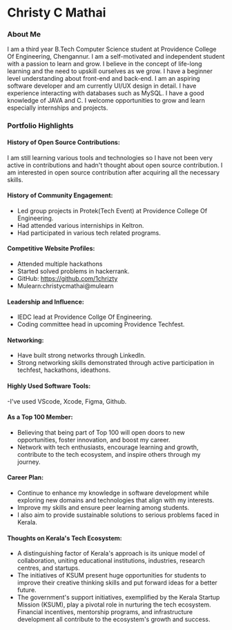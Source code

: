 # Christy C Mathai

### About Me
I am a third year B.Tech Computer Science student at Providence College Of Engineering, Chengannur. I am a self-motivated and independent student with a passion to learn and grow. I believe in the concept of life-long learning and the need to upskill ourselves as we grow. I have a beginner level understanding about front-end and back-end. I am an aspiring software developer and am currently UI/UX design in detail. I have experience interacting with databases such as MySQL. I have a good knowledge of JAVA and C. I welcome opportunities to grow and learn especially internships and projects. 

### Portfolio Highlights
#### History of Open Source Contributions:
I am still learning various tools and technologies so I have not been very active in contributions and hadn't thought about open source contribution. I am interested in open source contribution after acquiring all the necessary skills.

#### History of Community Engagement:
 - Led group projects in Protek(Tech Event) at Providence College Of Engineering.
 - Had attended various interniships  in Keltron.
 - Had participated in various tech related programs.

#### Competitive Website Profiles:
- Attended multiple hackathons
- Started solved problems in hackerrank.
- GitHub: https://github.com/1chrizty
- Mulearn:christycmathai@mulearn

#### Leadership and Influence:
- IEDC lead at Providence Collge Of Engineering.
- Coding committee head in upcoming Providence Techfest.

#### Networking:
- Have built strong networks through LinkedIn.
- Strong networking skills demonstrated through active participation in techfest, hackathons, ideathons.

#### Highly Used Software Tools:
-I've used VScode, Xcode, Figma, Github.

#### As a Top 100 Member:
- Believing that being part of Top 100 will open doors to new opportunities, foster innovation, and boost my career.
- Network with tech enthusiasts, encourage learning and growth, contribute to the tech ecosystem, and inspire others through my journey.

#### Career Plan:
- Continue to enhance my knowledge in software development while exploring new domains and technologies that align with my interests.
- Improve my skills and ensure peer learning among students.
- I also aim to provide sustainable solutions to serious problems faced in Kerala.
  
#### Thoughts on Kerala's Tech Ecosystem:
- A distinguishing factor of Kerala's approach is its unique model of collaboration, uniting educational institutions, industries, research centres, and startups.
- The initiatives of KSUM present huge opportunities for students to improve their creative thinking skills and put forward ideas for a better future.
- The government's support initiatives, exemplified by the Kerala Startup Mission (KSUM), play a pivotal role in nurturing the tech ecosystem. Financial incentives, mentorship programs, and infrastructure development all contribute to the ecosystem's growth and success.
